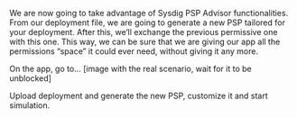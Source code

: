 We are now going to take advantage of Sysdig PSP Advisor functionalities. From our deployment file, we are going to generate a new PSP tailored for your deployment. After this, we’ll exchange the previous permissive one with this one. This way, we can be sure that we are giving our app all the permissions “space” it could ever need, without giving it any more. 

On the app, go to… 
[image with the real scenario, wait for it to be unblocked]

Upload deployment and generate the new PSP, customize it and start simulation.
